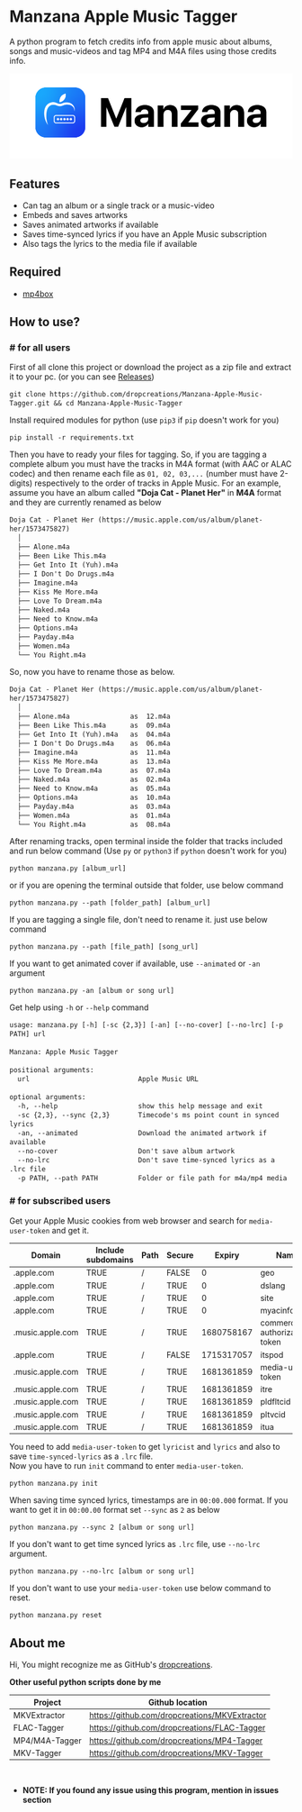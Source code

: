 # __Manzana Apple Music Tagger__

A python program to fetch credits info from apple music about albums, songs and music-videos and tag MP4 and M4A files using those credits info.

<picture>
<source media="(prefers-color-scheme: dark)" srcset="https://raw.githubusercontent.com/dropcreations/Manzana-Apple-Music-Tagger/main/assets/manzana__dark.png">
<source media="(prefers-color-scheme: light)" srcset="https://raw.githubusercontent.com/dropcreations/Manzana-Apple-Music-Tagger/main/assets/manzana__light.png">
<img alt="Apple Music" src="https://raw.githubusercontent.com/dropcreations/Manzana-Apple-Music-Tagger/main/assets/manzana__light.png">
</picture>

## __Features__

- Can tag an album or a single track or a music-video
- Embeds and saves artworks
- Saves animated artworks if available
- Saves time-synced lyrics if you have an Apple Music subscription
- Also tags the lyrics to the media file if available

## __Required__

- [mp4box](https://gpac.wp.imt.fr/downloads/)

## __How to use?__

### __# for all users__

First of all clone this project or download the project as a zip file and extract it to your pc. (or you can see [Releases](https://github.com/dropcreations/Manzana-Apple-Music-Tagger/releases))

```
git clone https://github.com/dropcreations/Manzana-Apple-Music-Tagger.git && cd Manzana-Apple-Music-Tagger
```

Install required modules for python (use `pip3` if `pip` doesn't work for you)

```
pip install -r requirements.txt
```

Then you have to ready your files for tagging. So, if you are tagging a complete album you must have the tracks in M4A format (with AAC or ALAC codec) and then rename each file as `01, 02, 03,...` (number must have 2-digits) respectively to the order of tracks in Apple Music. For an example, assume you have an album called __"Doja Cat - Planet Her"__ in __M4A__ format and they are currently renamed as below

```
Doja Cat - Planet Her (https://music.apple.com/us/album/planet-her/1573475827)
  │
  ├── Alone.m4a
  ├── Been Like This.m4a
  ├── Get Into It (Yuh).m4a
  ├── I Don't Do Drugs.m4a
  ├── Imagine.m4a
  ├── Kiss Me More.m4a
  ├── Love To Dream.m4a
  ├── Naked.m4a
  ├── Need to Know.m4a
  ├── Options.m4a
  ├── Payday.m4a
  ├── Women.m4a
  └── You Right.m4a
```

So, now you have to rename those as below.

```
Doja Cat - Planet Her (https://music.apple.com/us/album/planet-her/1573475827)
  │
  ├── Alone.m4a               as  12.m4a
  ├── Been Like This.m4a      as  09.m4a
  ├── Get Into It (Yuh).m4a   as  04.m4a
  ├── I Don't Do Drugs.m4a    as  06.m4a
  ├── Imagine.m4a             as  11.m4a
  ├── Kiss Me More.m4a        as  13.m4a
  ├── Love To Dream.m4a       as  07.m4a
  ├── Naked.m4a               as  02.m4a
  ├── Need to Know.m4a        as  05.m4a
  ├── Options.m4a             as  10.m4a
  ├── Payday.m4a              as  03.m4a
  ├── Women.m4a               as  01.m4a
  └── You Right.m4a           as  08.m4a
```

After renaming tracks, open terminal inside the folder that tracks included and run below command (Use `py` or `python3` if `python` doesn't work for you)

```
python manzana.py [album_url]
```

or if you are opening the terminal outside that folder, use below command

```
python manzana.py --path [folder_path] [album_url]
```

If you are tagging a single file, don't need to rename it. just use below command

```
python manzana.py --path [file_path] [song_url]
```

If you want to get animated cover if available, use `--animated` or `-an` argument

```
python manzana.py -an [album or song url]
```

Get help using `-h` or `--help` command

```
usage: manzana.py [-h] [-sc {2,3}] [-an] [--no-cover] [--no-lrc] [-p PATH] url

Manzana: Apple Music Tagger

positional arguments:
  url                           Apple Music URL

optional arguments:
  -h, --help                    show this help message and exit
  -sc {2,3}, --sync {2,3}       Timecode's ms point count in synced lyrics
  -an, --animated               Download the animated artwork if available
  --no-cover                    Don't save album artwork
  --no-lrc                      Don't save time-synced lyrics as a .lrc file
  -p PATH, --path PATH          Folder or file path for m4a/mp4 media
```

### __# for subscribed users__

Get your Apple Music cookies from web browser and search for `media-user-token` and get it.

|Domain|Include subdomains|Path|Secure|Expiry|Name|Value
|---|---|---|---|---|---|---|
|.apple.com|TRUE|/|FALSE|0|geo|##|
|.apple.com|TRUE|/|TRUE|0|dslang|##-##|
|.apple.com|TRUE|/|TRUE|0|site|###|
|.apple.com|TRUE|/|TRUE|0|myacinfo|#####...|
|.music.apple.com|TRUE|/|TRUE|1680758167|commerce-authorization-token|#####...|
|.apple.com|TRUE|/|FALSE|1715317057|itspod|##|
|.music.apple.com|TRUE|/|TRUE|1681361859|media-user-token|#####...|
|.music.apple.com|TRUE|/|TRUE|1681361859|itre|#|
|.music.apple.com|TRUE|/|TRUE|1681361859|pldfltcid|#####...|
|.music.apple.com|TRUE|/|TRUE|1681361859|pltvcid|#####...|
|.music.apple.com|TRUE|/|TRUE|1681361859|itua|##|

You need to add `media-user-token` to get `lyricist` and `lyrics` and also to save `time-synced-lyrics` as a `.lrc` file.<br>
Now you have to run `init` command to enter `media-user-token`.

```
python manzana.py init
```

When saving time synced lyrics, timestamps are in `00:00.000` format. If you want to get it in `00:00.00` format set `--sync` as `2` as below

```
python manzana.py --sync 2 [album or song url]
```

If you don't want to get time synced lyrics as `.lrc` file, use `--no-lrc` argument.

```
python manzana.py --no-lrc [album or song url]
```

If you don't want to use your `media-user-token` use below command to reset.

```
python manzana.py reset
```

## About me

Hi, You might recognize me as GitHub's [dropcreations](https://github.com/dropcreations).

__Other useful python scripts done by me__

| Project        | Github location                                |
|----------------|------------------------------------------------|
| MKVExtractor   | https://github.com/dropcreations/MKVExtractor  |
| FLAC-Tagger    | https://github.com/dropcreations/FLAC-Tagger   |
| MP4/M4A-Tagger | https://github.com/dropcreations/MP4-Tagger    |
| MKV-Tagger     | https://github.com/dropcreations/MKV-Tagger    |

<br>

- __NOTE: If you found any issue using this program, mention in issues section__
